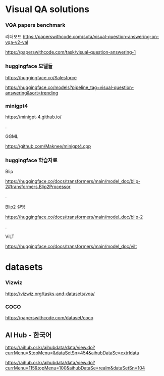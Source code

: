 # Visual QA solutions

### VQA papers benchmark

리더보드
https://paperswithcode.com/sota/visual-question-answering-on-vqa-v2-val

https://paperswithcode.com/task/visual-question-answering-1



### huggingface 모델들

https://huggingface.co/Salesforce

https://huggingface.co/models?pipeline_tag=visual-question-answering&sort=trending


### minigpt4 

https://minigpt-4.github.io/

.


GGML

https://github.com/Maknee/minigpt4.cpp 


### huggingface 학습자료

Blip

https://huggingface.co/docs/transformers/main/model_doc/blip-2#transformers.Blip2Processor

.

Blip2 설명

https://huggingface.co/docs/transformers/main/model_doc/blip-2

.

ViLT

https://huggingface.co/docs/transformers/main/model_doc/vilt


# datasets

### Vizwiz
https://vizwiz.org/tasks-and-datasets/vqa/

### COCO
https://paperswithcode.com/dataset/coco

## AI Hub - 한국어
https://aihub.or.kr/aihubdata/data/view.do?currMenu=&topMenu=&dataSetSn=454&aihubDataSe=extrldata

https://aihub.or.kr/aihubdata/data/view.do?currMenu=115&topMenu=100&aihubDataSe=realm&dataSetSn=104

